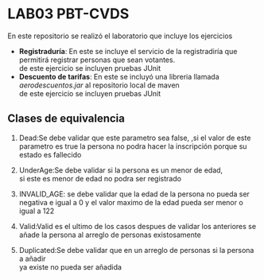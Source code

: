 # LAB03 PBT-CVDS
En este repositorio se realizó el laboratorio que incluye los ejercicios 
- **Registraduría**: En este se incluye el servicio de la registradiría que permitirá registrar personas que sean votantes.\
de este ejercicio se incluyen pruebas JUnit
- **Descuento de tarifas**: En este se incluyó una libreria llamada *aerodescuentos.jar* al repositorio local de maven\
de este ejercicio se incluyen pruebas JUnit

## Clases de equivalencia

1. Dead:Se debe validar que este parametro sea false,
,si el valor de este parametro es true la persona no podra hacer la inscripción porque su estado es fallecido

2. UnderAge:Se debe validar si la persona es un menor de edad,\
si este es menor de edad no podra ser registrado

3. INVALID_AGE: se debe validar que la edad de la persona no pueda ser negativa e igual a 0 y
el valor maximo de la edad pueda ser menor o igual a 122

4. Valid:Valid es el ultimo de los casos despues de validar los anteriores se añade la persona al arreglo de personas existosamente

5. Duplicated:Se debe validar que en un arreglo de personas si la persona a añadir\
ya existe no pueda ser añadida

